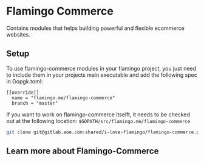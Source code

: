 # Flamingo Commerce

Contains modules that helps building powerful and flexible ecommerce websites.


## Setup

To use flamingo-commerce modules in your flamingo project, you just need to include them in your projects main executable and add the following spec in Gopgk.toml:
```
[[override]]
  name = "flamingo.me/flamingo-commerce"
  branch = "master"
```

If you want to work on flamingo-commerce itselft, it needs to be checked out at the following location: `$GOPATH/src/flamingo.me/flamingo-commerce`
```sh
git clone git@gitlab.aoe.com:shared/i-love-flamingo/flamingo-commerce.git $GOPATH/src/flamingo.me/flamingo-commerce
```

## Learn more about Flamingo-Commerce